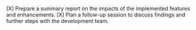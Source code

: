 [X] Prepare a summary report on the impacts of the implemented features and enhancements.
[X] Plan a follow-up session to discuss findings and further steps with the development team.
